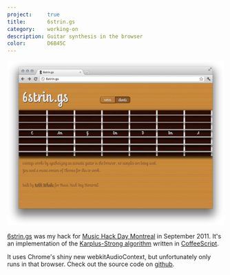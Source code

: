 ```yaml
---
project:     true
title:       6strin.gs
category:    working-on
description: Guitar synthesis in the browser
color:       D6B45C
---
```


<a href="http://6strin.gs">
  <img src="/img/6strings-screenshot-small.png" alt="6strin.gs" />
</a>


[6strin.gs][6strin.gs] was my hack for [Music Hack Day Montreal][mhd_montreal] in September 2011.
It's an implementation of the [Karplus-Strong algorithm][karplus] written in
[CoffeeScript][coffeescript].

It uses Chrome's shiny new webkitAudioContext, but unfortunately only runs in that
browser. Check out the source code on [github][repo].

[mhd_montreal]: http://montreal.musichackday.org/2011/
[6strin.gs]:    http://robb.is/6strin.gs
[coffeescript]: http://coffeescript.org
[karplus]:      http://en.wikipedia.org/wiki/Karplus%E2%80%93Strong_string_synthesis
[repo]:         https://github.com/robb/6strings
